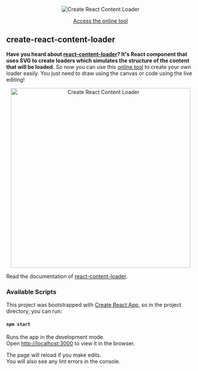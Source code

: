 <p align="center">
  <img src="https://user-images.githubusercontent.com/4838076/33861377-b0d5a560-dec4-11e7-825e-f6209591309b.jpg" alt="Create React Content Loader" title="Create React Content Loader" />
</p>

<p align="center">
  <a href="https://danilowoz.github.io/create-react-content-loader/">Access the online tool</a>
</p>


## create-react-content-loader

**Have you heard about [react-content-loader](https://github.com/danilowoz/react-content-loader)? It's React component that uses SVG to create loaders which simulates the structure of the content that will be loaded.** So now you can use this [online tool](https://danilowoz.github.io/create-react-content-loader/) to create your own loader easily. You just need to draw using the canvas or code using the live editing!

<p align="center">
  <img width="480px" src="https://user-images.githubusercontent.com/4838076/33860641-ede67e06-dec0-11e7-930c-fc954f8b8e5e.gif" alt="Create React Content Loader" title="Create React Content Loader" />
</p>

Read the documentation of [react-content-loader](https://github.com/danilowoz/react-content-loader).

### Available Scripts

This project was bootstrapped with [Create React App](https://github.com/facebookincubator/create-react-app), so in the project directory, you can run:

#### `npm start`

Runs the app in the development mode.<br>
Open [http://localhost:3000](http://localhost:3000) to view it in the browser.

The page will reload if you make edits.<br>
You will also see any lint errors in the console.
